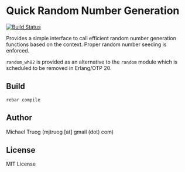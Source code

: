 Quick Random Number Generation
==============================

[![Build Status](https://secure.travis-ci.org/okeuday/quickrand.png?branch=master)](http://travis-ci.org/okeuday/quickrand)

Provides a simple interface to call efficient random number generation
functions based on the context.  Proper random number seeding is enforced.

`random_wh82` is provided as an alternative to the `random` module
which is scheduled to be removed in Erlang/OTP 20.

Build
-----

    rebar compile

Author
------

Michael Truog (mjtruog [at] gmail (dot) com)

License
-------

MIT License

